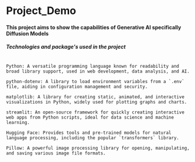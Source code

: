 ﻿# Project_Demo

#### This project aims to show the capabilities of Generative AI specifically Diffusion Models

##### Technologies and package's used in the project
```

Python: A versatile programming language known for readability and broad library support, used in web development, data analysis, and AI.

python-dotenv: A library to load environment variables from a `.env` file, aiding in configuration management and security.

matplotlib: A library for creating static, animated, and interactive visualizations in Python, widely used for plotting graphs and charts.

streamlit: An open-source framework for quickly creating interactive web apps from Python scripts, ideal for data science and machine learning.

Hugging Face: Provides tools and pre-trained models for natural language processing, including the popular `transformers` library.

Pillow: A powerful image processing library for opening, manipulating, and saving various image file formats.
```

